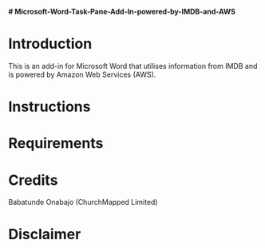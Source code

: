 **# Microsoft-Word-Task-Pane-Add-In-powered-by-IMDB-and-AWS**
# Introduction
This is an add-in for Microsoft Word that utilises information from IMDB and is powered by Amazon Web Services (AWS).

# Instructions

# Requirements

# Credits
Babatunde Onabajo (ChurchMapped Limited)

# Disclaimer
